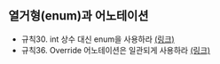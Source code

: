 ## 열거형(enum)과 어노테이션
- 규칙30. int 상수 대신 enum을 사용하라 [(링크)](rule30.md)
- 규칙36. Override 어노테이션은 일관되게 사용하라 [(링크)](rule36.md)
